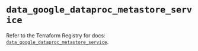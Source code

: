 # `data_google_dataproc_metastore_service`

Refer to the Terraform Registry for docs: [`data_google_dataproc_metastore_service`](https://registry.terraform.io/providers/hashicorp/google-beta/5.42.0/docs/data-sources/google_dataproc_metastore_service).
